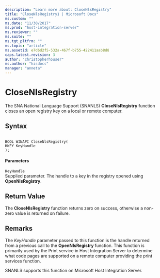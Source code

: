 ```yaml
---
description: "Learn more about: CloseNlsRegistry"
title: "CloseNlsRegistry1 | Microsoft Docs"
ms.custom: ""
ms.date: "11/30/2017"
ms.prod: "host-integration-server"
ms.reviewer: ""
ms.suite: ""
ms.tgt_pltfrm: ""
ms.topic: "article"
ms.assetid: e7d6d2f5-532a-467f-b755-422411aab8d8
caps.latest.revision: 3
author: "christopherhouser"
ms.author: "hisdocs"
manager: "anneta"
---
```

# CloseNlsRegistry
The SNA National Language Support (SNANLS) **CloseNlsRegistry** function closes an open registry key on a local or remote computer.  
  
## Syntax  
  
```  
  
BOOL WINAPI CloseNlsRegistry(  
HKEY KeyHandle  
);  
```  
  
#### Parameters  
 `KeyHandle`  
 Supplied parameter. The handle to a key in the registry opened using **OpenNlsRegistry**.  
  
## Return Value  
 The **CloseNlsRegistry** function returns zero on success, otherwise a non-zero value is returned on failure.  
  
## Remarks  
 The *KeyHandle* parameter passed to this function is the handle returned from a previous call to the **OpenNlsRegistry** function. This function is primarily used by the Print service in Host Integration Server to determine what code pages are supported on a remote computer providing the print services function.  
  
 SNANLS supports this function on Microsoft Host Integration Server.
